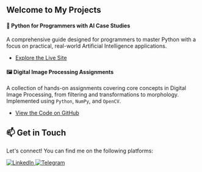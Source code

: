 ## Welcome to My Projects

#### 🧠 Python for Programmers with AI Case Studies
A comprehensive guide designed for programmers to master Python with a focus on practical, real-world Artificial Intelligence applications.
* [Explore the Live Site](https://marziyehaghabalasafar.github.io/Python-for-Programmers-with-Introductory-AI-Case-Studies/)

#### 🖼️ Digital Image Processing Assignments
A collection of hands-on assignments covering core concepts in Digital Image Processing, from filtering and transformations to morphology. Implemented using `Python`, `NumPy`, and `OpenCV`.
* [View the Code on GitHub](https://github.com/MarziyehAghabalasafar/Digital-Image-Processing-Assignments)

## 📫 Get in Touch

Let's connect! You can find me on the following platforms:

<div align="left">
  <p>
    <a href="https://www.linkedin.com/in/marziyeh-aghabalasafar">
      <img src="https://img.shields.io/badge/LinkedIn-0A66C2?style=for-the-badge&logo=linkedin&logoColor=white" alt="LinkedIn"/>
    </a>
    <a href="https://t.me/Marziyeh_Aghabalasafar">
      <img src="https://img.shields.io/badge/Telegram-26A5E4?style=for-the-badge&logo=telegram&logoColor=white" alt="Telegram"/>
    </a>
  </p>
</div>
